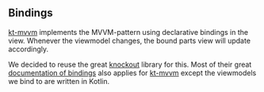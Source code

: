 ## Bindings

[kt-mvvm](../README.md) implements the MVVM-pattern using declarative bindings 
in the view. Whenever the viewmodel changes, the bound parts view will update accordingly.

We decided to reuse the great [knockout](http://knockoutjs.com/) library for this. 
Most of their great [documentation of bindings](http://knockoutjs.com/documentation/introduction.html) also applies for [kt-mvvm](../README.md) except the viewmodels we bind to are written in Kotlin.


